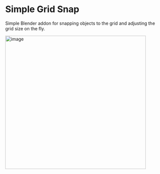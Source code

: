 # Simple Grid Snap

Simple Blender addon for snapping objects to the grid and adjusting the grid size on the fly.

<img width="445" height="423" alt="image" src="https://github.com/user-attachments/assets/21fa8c44-a08e-4126-948d-7f8c07d1da38" />

